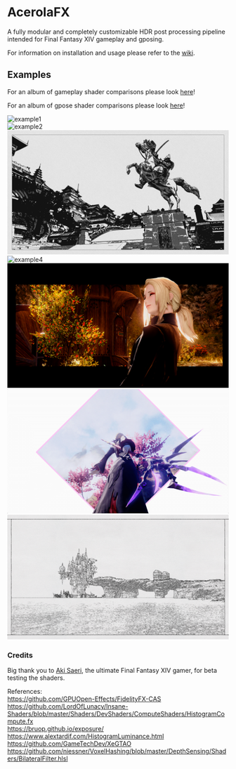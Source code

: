 # AcerolaFX

A fully modular and completely customizable HDR post processing pipeline intended for Final Fantasy XIV gameplay and gposing.

For information on installation and usage please refer to the [wiki](https://github.com/GarrettGunnell/AcerolaFX/wiki).

## Examples

For an album of gameplay shader comparisons please look [here](https://imgsli.com/MTE0MTg3/0/1)!

For an album of gpose shader comparisons please look [here](https://imgsli.com/MTE0MzUw/0/1)!

![example1](./Examples/example1.png) <br>
![example2](./Examples/example2.png) <br>
![example3](./Examples/example3.png) <br>
![example4](./Examples/example4.png) <br>
![example3](./Examples/example5.png) <br>
![example4](./Examples/example6.png) <br>
![example4](./Examples/example7.png)

### Credits

Big thank you to [Aki Saeri](https://twitter.com/AkiSaeri), the ultimate Final Fantasy XIV gamer, for beta testing the shaders.

References: <br>
https://github.com/GPUOpen-Effects/FidelityFX-CAS <br>
https://github.com/LordOfLunacy/Insane-Shaders/blob/master/Shaders/DevShaders/ComputeShaders/HistogramCompute.fx <br>
https://bruop.github.io/exposure/ <br>
https://www.alextardif.com/HistogramLuminance.html <br>
https://github.com/GameTechDev/XeGTAO <br>
https://github.com/niessner/VoxelHashing/blob/master/DepthSensing/Shaders/BilateralFilter.hlsl
